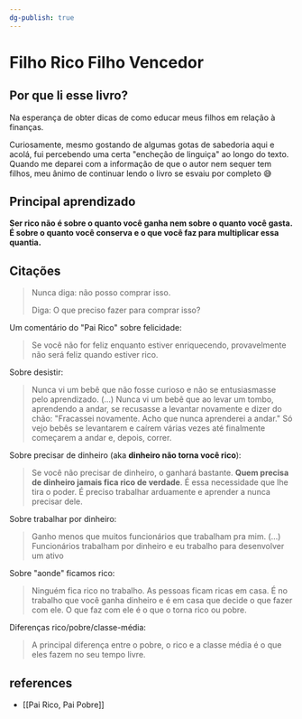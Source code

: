 ```yaml
---
dg-publish: true
---
```

# Filho Rico Filho Vencedor

## Por que li esse livro?

Na esperança de obter dicas de como educar meus filhos em relação à finanças.

Curiosamente, mesmo gostando de algumas gotas de sabedoria aqui e acolá, fui percebendo uma certa "encheção de linguiça" ao longo do texto. Quando me deparei com a informação de que o autor nem sequer tem filhos, meu ânimo de continuar lendo o livro se esvaiu por completo 😅

## Principal aprendizado

**Ser rico não é sobre o quanto você ganha nem sobre o quanto você gasta. É sobre o quanto você conserva e o que você faz para multiplicar essa quantia.**

## Citações

> Nunca diga: não posso comprar isso.
> 
> Diga: O que preciso fazer para comprar isso?


Um comentário do "Pai Rico" sobre felicidade:

> Se você não for feliz enquanto estiver enriquecendo, provavelmente não será feliz quando estiver rico.


Sobre desistir:

> Nunca vi um bebê que não fosse curioso e não se entusiasmasse pelo aprendizado. (...) Nunca vi um bebê que ao levar um tombo, aprendendo a andar, se recusasse a levantar novamente e dizer do chão: "Fracassei novamente. Acho que nunca aprenderei a andar." Só vejo bebês se levantarem e caírem várias vezes até finalmente começarem a andar e, depois, correr.


Sobre precisar de dinheiro (aka **dinheiro não torna você rico**):

> Se você não precisar de dinheiro, o ganhará bastante. **Quem precisa de dinheiro jamais fica rico de verdade**. É essa necessidade que lhe tira o poder. É preciso trabalhar arduamente e aprender a nunca precisar dele.


Sobre trabalhar por dinheiro:

> Ganho menos que muitos funcionários que trabalham pra mim. (...) Funcionários trabalham por dinheiro e eu trabalho para desenvolver um ativo

Sobre "aonde" ficamos rico:

> Ninguém fica rico no trabalho. As pessoas ficam ricas em casa. É no trabalho que você ganha dinheiro e é em casa que decide o que fazer com ele. O que faz com ele é o que o torna rico ou pobre.


Diferenças rico/pobre/classe-média:

> A principal diferença entre o pobre, o rico e a classe média é o que eles fazem no seu tempo livre.




## references

- [[Pai Rico, Pai Pobre]]